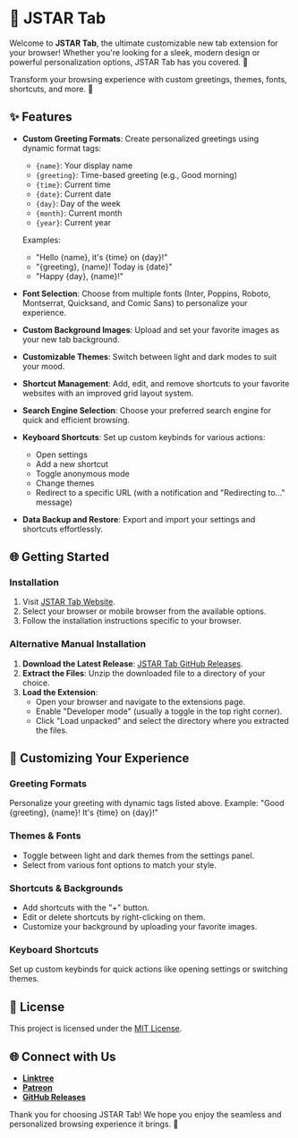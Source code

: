 # 🌟 JSTAR Tab

Welcome to **JSTAR Tab**, the ultimate customizable new tab extension for your browser! Whether you're looking for a sleek, modern design or powerful personalization options, JSTAR Tab has you covered. 🚀  

Transform your browsing experience with custom greetings, themes, fonts, shortcuts, and more. 🎉  

## ✨ Features

- **Custom Greeting Formats**: Create personalized greetings using dynamic format tags:
  - `{name}`: Your display name
  - `{greeting}`: Time-based greeting (e.g., Good morning)
  - `{time}`: Current time
  - `{date}`: Current date
  - `{day}`: Day of the week
  - `{month}`: Current month
  - `{year}`: Current year  

  Examples:
  - "Hello {name}, it's {time} on {day}!"
  - "{greeting}, {name}! Today is {date}"
  - "Happy {day}, {name}!"

- **Font Selection**: Choose from multiple fonts (Inter, Poppins, Roboto, Montserrat, Quicksand, and Comic Sans) to personalize your experience.
- **Custom Background Images**: Upload and set your favorite images as your new tab background.
- **Customizable Themes**: Switch between light and dark modes to suit your mood.
- **Shortcut Management**: Add, edit, and remove shortcuts to your favorite websites with an improved grid layout system.
- **Search Engine Selection**: Choose your preferred search engine for quick and efficient browsing.  
- **Keyboard Shortcuts**: Set up custom keybinds for various actions:
  - Open settings
  - Add a new shortcut
  - Toggle anonymous mode
  - Change themes
  - Redirect to a specific URL (with a notification and "Redirecting to..." message)  
- **Data Backup and Restore**: Export and import your settings and shortcuts effortlessly.

## 🌐 Getting Started

### Installation  

1. Visit [JSTAR Tab Website](https://jstartab.netlify.app).  
2. Select your browser or mobile browser from the available options.  
3. Follow the installation instructions specific to your browser.  

### Alternative Manual Installation  

1. **Download the Latest Release**: [JSTAR Tab GitHub Releases](https://github.com/DevJSTAR/JSTAR-Tab/releases/latest).  
2. **Extract the Files**: Unzip the downloaded file to a directory of your choice.  
3. **Load the Extension**:  
   - Open your browser and navigate to the extensions page.  
   - Enable "Developer mode" (usually a toggle in the top right corner).  
   - Click "Load unpacked" and select the directory where you extracted the files.  

## 🎨 Customizing Your Experience  

### **Greeting Formats**  
Personalize your greeting with dynamic tags listed above. Example: "Good {greeting}, {name}! It's {time} on {day}!"  

### **Themes & Fonts**  
- Toggle between light and dark themes from the settings panel.  
- Select from various font options to match your style.  

### **Shortcuts & Backgrounds**  
- Add shortcuts with the "+" button.  
- Edit or delete shortcuts by right-clicking on them.  
- Customize your background by uploading your favorite images.  

### **Keyboard Shortcuts**  
Set up custom keybinds for quick actions like opening settings or switching themes.  

## 📄 License  

This project is licensed under the [MIT License](https://github.com/DevJSTAR/JSTAR-Tab/blob/main/LICENSE).  

## 🌐 Connect with Us  

- **[Linktree](https://linktr.ee/jstarsdev)**  
- **[Patreon](https://patreon.com/jstarsdev)**  
- **[GitHub Releases](https://github.com/DevJSTAR/JSTAR-Tab/releases/latest)**  

Thank you for choosing JSTAR Tab! We hope you enjoy the seamless and personalized browsing experience it brings. 🚀
